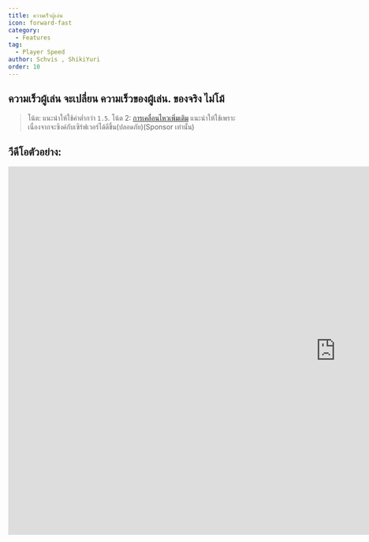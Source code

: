 ```yaml
---
title: ความเร็วผู้เล่น
icon: forward-fast
category:
  - Features
tag:
  - Player Speed
author: Schvis , ShikiYuri 
order: 10
---
```


## ความเร็วผู้เล่น จะเปลี่ยน ความเร็วของผู้เล่น. ของจริง ไม่โม้

> โน้ต: แนะนำให้ใช้ค่าต่ำกว่า `1.5`.
> โน้ต 2: [การเคลื่อนไหวเพิ่มเติม](extra-movements.md) แนะนำให้ใช้เพราะเนื่องจากจะซิงค์กับเซิร์ฟเวอร์ได้ดีขึ้น(ปลอดภัย)(Sponsor เท่านั้น)

## วีดีโอตัวอย่าง:

<div class="iframe-container"><iframe width="1328" height="747" src="https://www.youtube.com/embed/HCxmOUMFRs8?list=PL5eI1Tb64p56g27qfYk7VuFTz4FK6YrKa" title="Korepi - Player Speed" frameborder="0" allow="accelerometer; autoplay; clipboard-write; encrypted-media; gyroscope; picture-in-picture; web-share" referrerpolicy="strict-origin-when-cross-origin" allowfullscreen></iframe></div>
